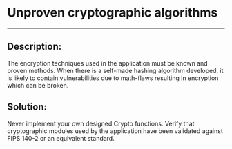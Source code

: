 # Unproven cryptographic algorithms
-------

## Description:

The encryption techniques used in the application must be known and proven methods.
When there is a self-made hashing algorithm developed, it is likely to contain
vulnerabilities due to math-flaws resulting in encryption which can be broken.

## Solution:

Never implement your own designed Crypto functions.
Verify that cryptographic modules used by the application have been validated against
FIPS 140-2 or an equivalent standard.

